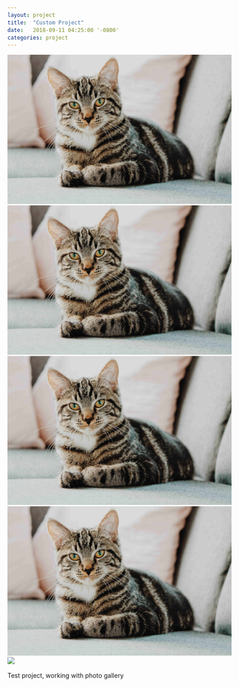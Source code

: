 ```yaml
---
layout: project
title:  "Custom Project"
date:   2018-09-11 04:25:00 '-0800'
categories: project
---
```


<div id="lightgallery">
    <a href="/images/cat.jpg" data-sub-html="1st cat" class="img-ctn">
        <div class="img-wrap">
            <img src="/images/cat.jpg">
            <i class="fas fa-search"></i>
        </div>
    </a>
    <a href="/images/cat.jpg" data-sub-html="2nd cat" class="img-ctn">
        <div class="img-wrap">
            <img src="/images/cat.jpg">
            <i class="fas fa-search"></i>
        </div>
    </a>
    <a href="/images/cat.jpg" data-sub-html="3rd cat" class="img-ctn">
        <div class="img-wrap">
            <img src="/images/cat.jpg">
            <i class="fas fa-search"></i>
        </div>
    </a>
    <a href="/images/cat.jpg" data-sub-html="4th cat" class="img-ctn">
        <div class="img-wrap">
            <img src="/images/cat.jpg">
            <i class="fas fa-search"></i>
        </div>
    </a>
    <a href="https://www.youtube.com/watch?v=fEzqndjwwIA" data-poster="https://img.youtube.com/vi/fEzqndjwwIA/0.jpg" data-sub-html="<h3>Some music</h3>" class="img-ctn">
        <div class="img-wrap">
            <img src="https://img.youtube.com/vi/fEzqndjwwIA/0.jpg">
            <i class="fas fa-search"></i>
        </div>
    </a>
</div>

Test project, working with photo gallery
<!--more-->